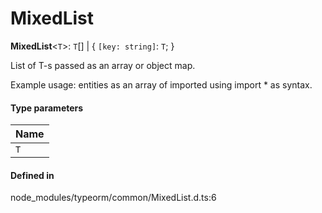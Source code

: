 # MixedList

 **MixedList**<`T`\>: `T`[] \| { `[key: string]`: `T`;  }

List of T-s passed as an array or object map.

Example usage: entities as an array of imported using import * as syntax.

#### Type parameters

| Name |
| :------ |
| `T` | `object` |

#### Defined in

node_modules/typeorm/common/MixedList.d.ts:6
